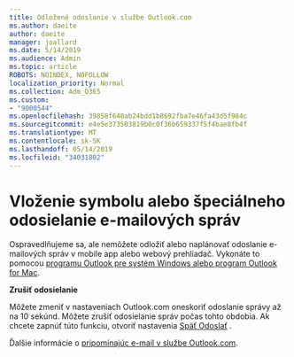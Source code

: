 ```yaml
---
title: Odložené odoslanie v službe Outlook.com
ms.author: daeite
author: daeite
manager: joallard
ms.date: 5/14/2019
ms.audience: Admin
ms.topic: article
ROBOTS: NOINDEX, NOFOLLOW
localization_priority: Normal
ms.collection: Adm_O365
ms.custom:
- "9000544"
ms.openlocfilehash: 39858f640ab24bdd1b8692fba7e46fa43d5f984c
ms.sourcegitcommit: e4e5e373503819b0c0f36b659337f5f4bae8fb4f
ms.translationtype: MT
ms.contentlocale: sk-SK
ms.lasthandoff: 05/14/2019
ms.locfileid: "34031802"
---
```

# <a name="delay-or-schedule-sending-email-messages"></a>Vloženie symbolu alebo špeciálneho odosielanie e-mailových správ

Ospravedlňujeme sa, ale nemôžete odložiť alebo naplánovať odoslanie e-mailových správ v mobile app alebo webový prehliadač. Vykonáte to pomocou [programu Outlook pre systém Windows alebo program Outlook for Mac](https://products.office.com/outlook/email-and-calendar-software-microsoft-outlook).

**Zrušiť odosielanie**

Môžete zmeniť v nastaveniach Outlook.com oneskoriť odoslanie správy až na 10 sekúnd. Môžete zrušiť odosielanie správ počas tohto obdobia. Ak chcete zapnúť túto funkciu, otvoriť nastavenia [Späť Odoslať](https://outlook.live.com/mail/options/mail/messageContent/undoSend) .

Ďalšie informácie o [pripomínajúc e-mail v službe Outlook.com](https://support.office.com/article/c069ddde-5282-4085-8f4c-d7b133324f8a).